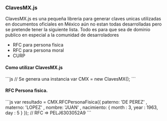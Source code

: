 <h3>ClavesMX.js</h3>

<p>ClavesMX.js es una pequeña libreria para generar claves unicas utilizadas en documentos oficiales en México aún no estan todas desarrolladas
pero se pretende tener la siguiente lista. Todo es para que sea de dominio publico en especial a la comunidad de desarroladores</p>

<ul>
  <li>RFC para persona fisica</li>
  <li>RFC para persona moral</li>
  <li>CURP</li>
</ul>

<h4> Como utilizar ClavesMX.js </h4>
```js
  // Se genera una instancia 
  var CMX = new ClavesMX();
```
<h4>RFC Persona fisica.</h4>
```js
 	var resultado = CMX.RFCPersonaFisica({
	    paterno: 'DE PEREZ'
	  , materno: 'LOPEZ'
	  , nombre:  'JUAN'
	  , nacimiento: {
	    month : 3,
	    year  : 1963,
	    day   : 5
	  }
	});
	// RFC  => PELJ6303052A9
```
